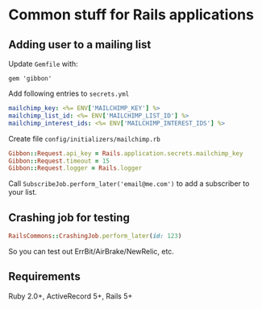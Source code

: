 # Common stuff for Rails applications

## Adding user to a mailing list

Update `Gemfile` with:

```
gem 'gibbon'
```

Add following entries to `secrets.yml`

```yaml
mailchimp_key: <%= ENV['MAILCHIMP_KEY'] %>
mailchimp_list_id: <%= ENV['MAILCHIMP_LIST_ID'] %>
mailchimp_interest_ids: <%= ENV['MAILCHIMP_INTEREST_IDS'] %>
```

Create file `config/initializers/mailchimp.rb`

```ruby
Gibbon::Request.api_key = Rails.application.secrets.mailchimp_key
Gibbon::Request.timeout = 15
Gibbon::Request.logger = Rails.logger
```

Call `SubscribeJob.perform_later('email@me.com')` to add a subscriber to your list.

## Crashing job for testing

```ruby
RailsCommons::CrashingJob.perform_later(id: 123)
```

So you can test out ErrBit/AirBrake/NewRelic, etc. 

## Requirements

Ruby 2.0+, ActiveRecord 5+, Rails 5+